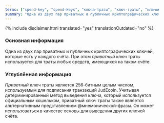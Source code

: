 ```yaml
---
terms: ["spend-key", "spend-keys", "ключа-траты", "ключ-траты", "ключом-траты"]
summary: "Одна из двух пар приватных и публичных криптографических ключей, которые есть у каждого счёта. При этом приватный ключ траты используется для траты любых средств, имеющихся на таком счёте."
---
```


{% include disclaimer.html translated="yes" translationOutdated="no" %}
### Основная информация

Одна из двух пар приватных и публичных криптографических ключей, которые есть у каждого счёта. При этом *приватный* ключ траты используется для траты любых средств, имеющихся на таком счёте.

### Углублённая информация

*Приватный* ключ траты является 256-битным целым числом, используемым для подписания транзакций JudEcoin. Учитывая детерминированный метод выведения ключа, который используется официальным кошельком, приватный ключ траты также является альтернативным представлением @мнемонической-фразы. Он может использоваться в качестве основы для выведения других ключей счёта.
